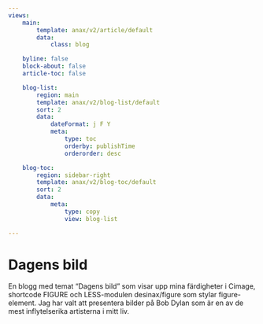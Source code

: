 ```yaml
---
views:
    main:
        template: anax/v2/article/default
        data:
            class: blog

    byline: false
    block-about: false
    article-toc: false

    blog-list:
        region: main
        template: anax/v2/blog-list/default
        sort: 2
        data:
            dateFormat: j F Y
            meta:
                type: toc
                orderby: publishTime
                orderorder: desc

    blog-toc:
        region: sidebar-right
        template: anax/v2/blog-toc/default
        sort: 2
        data:
            meta:
                type: copy
                view: blog-list

---
```

Dagens bild
===========================

En blogg med temat “Dagens bild” som visar upp mina färdigheter i Cimage, shortcode FIGURE och LESS-modulen desinax/figure som stylar figure-element. Jag har valt att presentera bilder på Bob Dylan som är en av de mest inflytelserika artisterna i mitt liv.
